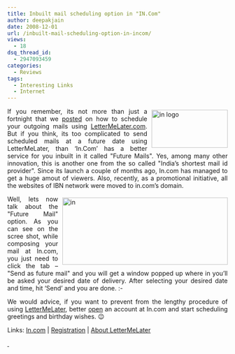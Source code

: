 ```yaml
---
title: Inbuilt mail scheduling option in "IN.Com"
author: deepakjain
date: 2008-12-01
url: /inbuilt-mail-scheduling-option-in-incom/
views:
  - 18
dsq_thread_id:
  - 2947093459
categories:
  - Reviews
tags:
  - Interesting Links
  - Internet
---
```

<p align="justify">
  <a href="http://www.in.com" onclick="_gaq.push(['_trackEvent', 'outbound-article', 'http://www.in.com', '']);" ><img class="wp-image-54148" style="border-right: 0px;border-top: 0px;margin: 5px 0px 0px 10px;border-left: 0px;border-bottom: 0px" height="87" alt="in logo" src="http://cdn.devilsworkshop.org/files/2008/12/in-logo.png" width="174" align="right" border="0" /></a> If you remember, its not more than just a fortnight that we <a href="http://www.devilsworkshop.org/schedule-your-outgoing-e-mails-to-be-sent-later/">posted</a> on how to schedule your outgoing mails using <a href="http://www.devilsworkshop.org/schedule-your-outgoing-e-mails-to-be-sent-later/">LetterMeLater.com</a>. But if you think, its too complicated to send scheduled mails at a future date using LetterMeLater, than &#8216;In.Com&#8217; has a better service for you inbuilt in it called "Future Mails". Yes, among many other innovation, this is another one from the so called "India&#8217;s shortest mail id provider". Since its launch a couple of months ago, In.com has managed to get a huge amout of viewers. Also, recently, as a promotional initiative, all the websites of IBN network were moved to in.com&#8217;s domain.
</p>

<p align="justify">
  <img style="border-right: 0px;border-top: 0px;margin: 5px 0px 0px 10px;border-left: 0px;border-bottom: 0px" height="154" alt="in" src="http://cdn.devilsworkshop.org/files/2008/12/in.png" width="378" align="right" border="0" />Well, lets now talk about the "Future Mail" option. As you can see on the scree shot, while composing your mail at In.com, you just need to click the tab &#8211; "Send as future mail" and you will get a window popped up where in you&#8217;ll be asked your desired date of delivery. After selecting your desired date and time, hit &#8216;Send&#8217; and you are done. <img src="http://devilsworkshop.org/wp-includes/images/smilies/simple-smile.png" alt=":-)" class="wp-smiley" style="height: 1em; max-height: 1em;" />
</p>

<p align="justify">
  We would advice, if you want to prevent from the lengthy procedure of using <a href="http://www.devilsworkshop.org/schedule-your-outgoing-e-mails-to-be-sent-later/">LetterMeLater</a>, better <a href="http://www.in.com/mails/new_reg.php" onclick="_gaq.push(['_trackEvent', 'outbound-article', 'http://www.in.com/mails/new_reg.php', 'open']);" >open</a> an account at In.com and start scheduling greetings and birthday wishes. 😉
</p>

<p align="justify">
  Links: <a href="http://www.in.com" onclick="_gaq.push(['_trackEvent', 'outbound-article', 'http://www.in.com', 'In.com']);" >In.com</a> | <a href="http://www.in.com/mails/new_reg.php" onclick="_gaq.push(['_trackEvent', 'outbound-article', 'http://www.in.com/mails/new_reg.php', 'Registration']);" >Registration</a> | <a href="http://www.devilsworkshop.org/schedule-your-outgoing-e-mails-to-be-sent-later/">About LetterMeLater</a>
</p>

[&#160;][1]

 [1]: http://www.devilsworkshop.org/schedule-your-outgoing-e-mails-to-be-sent-later/
